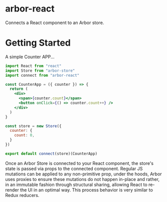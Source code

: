 # arbor-react

Connects a React component to an Arbor store.

# Getting Started

A simple Counter APP...

```jsx
import React from "react"
import Store from "arbor-store"
import connect from "arbor-react"

const CounterApp = ({ counter }) => {
  return (
    <div>
      <span>{counter.count}</span>
      <button onClick={() => counter.count++} />
    </div>
  )
}

const store = new Store({
  counter: {
    count: 0,
  }
})

export default connect(store)(CounterApp)
```

Once an Arbor Store is connected to your React component, the store's state is
passed via props to the connected component. Regular JS mutations can be applied
to any non-primitive prop, under the hoods, Arbor uses proxies to ensure these
mutations do not happen in-place and rather, in an immutable fashion through
structural sharing, allowing React to re-render the UI in an optimal way. This
process behavior is very similar to Redux reducers.
